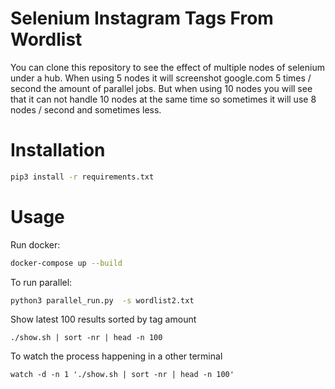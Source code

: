 # Selenium Instagram Tags From Wordlist

You can clone this repository to see the effect of multiple nodes of selenium under a hub. When using 5 nodes it will screenshot google.com 5 times / second the amount of parallel jobs. But when using 10 nodes you will see that it can not handle 10 nodes at the same time so sometimes it will use 8 nodes / second and sometimes less.

# Installation

```bash
pip3 install -r requirements.txt
```

# Usage

Run docker:

```bash
docker-compose up --build
```

To run parallel:

```bash
python3 parallel_run.py  -s wordlist2.txt
```

Show latest 100 results sorted by tag amount

```
./show.sh | sort -nr | head -n 100
```

To watch the process happening in a other terminal

```
watch -d -n 1 './show.sh | sort -nr | head -n 100'
```
